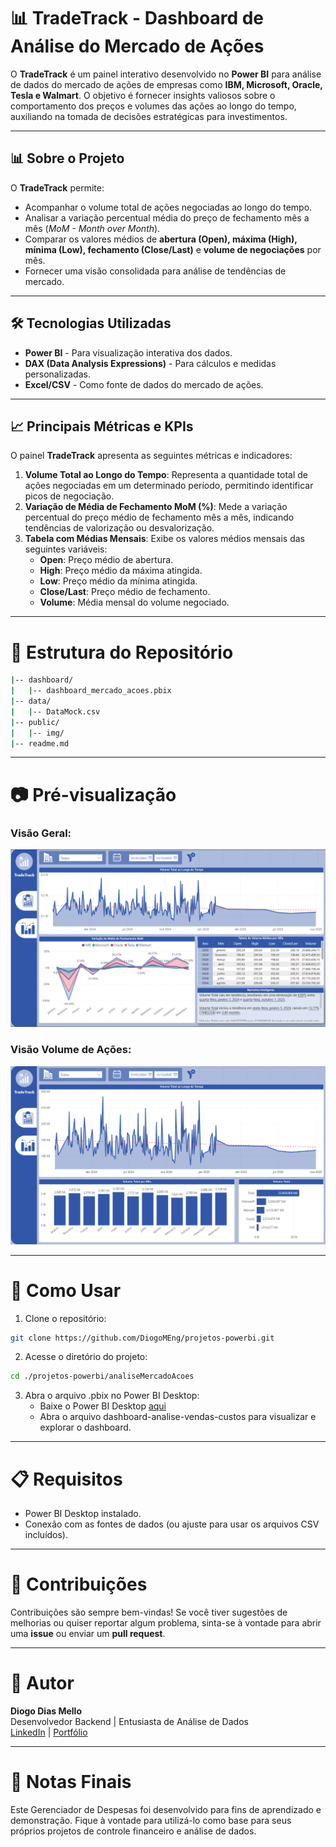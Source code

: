 # 📊 TradeTrack - Dashboard de Análise do Mercado de Ações

O **TradeTrack** é um painel interativo desenvolvido no **Power BI** para análise de dados do mercado de ações de empresas como **IBM, Microsoft, Oracle, Tesla e Walmart**. O objetivo é fornecer insights valiosos sobre o comportamento dos preços e volumes das ações ao longo do tempo, auxiliando na tomada de decisões estratégicas para investimentos.

---

## 📊 Sobre o Projeto

O **TradeTrack** permite:

- Acompanhar o volume total de ações negociadas ao longo do tempo.
- Analisar a variação percentual média do preço de fechamento mês a mês (_MoM - Month over Month_).
- Comparar os valores médios de **abertura (Open), máxima (High), mínima (Low), fechamento (Close/Last)** e **volume de negociações** por mês.
- Fornecer uma visão consolidada para análise de tendências de mercado.

---

## 🛠️ Tecnologias Utilizadas

- **Power BI** - Para visualização interativa dos dados.
- **DAX (Data Analysis Expressions)** - Para cálculos e medidas personalizadas.
- **Excel/CSV** - Como fonte de dados do mercado de ações.

---

## 📈 Principais Métricas e KPIs

O painel **TradeTrack** apresenta as seguintes métricas e indicadores:

1. **Volume Total ao Longo do Tempo**: Representa a quantidade total de ações negociadas em um determinado período, permitindo identificar picos de negociação.
2. **Variação de Média de Fechamento MoM (%)**: Mede a variação percentual do preço médio de fechamento mês a mês, indicando tendências de valorização ou desvalorização.
3. **Tabela com Médias Mensais**: Exibe os valores médios mensais das seguintes variáveis:
   - **Open**: Preço médio de abertura.
   - **High**: Preço médio da máxima atingida.
   - **Low**: Preço médio da mínima atingida.
   - **Close/Last**: Preço médio de fechamento.
   - **Volume**: Média mensal do volume negociado.

---

# 📂 Estrutura do Repositório

```bash
|-- dashboard/
|   |-- dashboard_mercado_acoes.pbix
|-- data/
|   |-- DataMock.csv
|-- public/
|   |-- img/
|-- readme.md
```

---

# 📷 Pré-visualização

### Visão Geral:

![Visão Geral](public/img/visaoGeral.png)

### Visão Volume de Ações:

![Visão Volume de Ações](public/img/visaoVolumeAcoes.png)

---

# 🚀 Como Usar

1. Clone o repositório:

```bash
git clone https://github.com/DiogoMEng/projetos-powerbi.git
```

2. Acesse o diretório do projeto:

```bash
cd ./projetos-powerbi/analiseMercadoAcoes
```

3. Abra o arquivo .pbix no Power BI Desktop:
   - Baixe o Power BI Desktop <a href="https://www.microsoft.com/pt-br/download/details.aspx?id=58494">aqui</a>
   - Abra o arquivo dashboard-analise-vendas-custos para visualizar e explorar o dashboard.

---

# 📋 Requisitos

- Power BI Desktop instalado.
- Conexão com as fontes de dados (ou ajuste para usar os arquivos CSV incluídos).

---

# 🤝 Contribuições

Contribuições são sempre bem-vindas! Se você tiver sugestões de melhorias ou quiser reportar algum problema, sinta-se à vontade para abrir uma **issue** ou enviar um **pull request**.

---

# 👤 Autor

**Diogo Dias Mello**  
Desenvolvedor Backend | Entusiasta de Análise de Dados  
[LinkedIn](www.linkedin.com/in/diogo-meng) | [Portfólio](https://diogomello-dev.netlify.app)

---

# 📝 Notas Finais

Este Gerenciador de Despesas foi desenvolvido para fins de aprendizado e demonstração. Fique à vontade para utilizá-lo como base para seus próprios projetos de controle financeiro e análise de dados.
